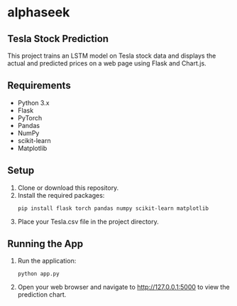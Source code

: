 # alphaseek
 
## Tesla Stock Prediction

This project trains an LSTM model on Tesla stock data and displays the actual and predicted prices on a web page using Flask and Chart.js.

## Requirements

- Python 3.x
- Flask
- PyTorch
- Pandas
- NumPy
- scikit-learn
- Matplotlib

## Setup

1. Clone or download this repository.
2. Install the required packages:
   ```
   pip install flask torch pandas numpy scikit-learn matplotlib
3. Place your Tesla.csv file in the project directory.

## Running the App

1. Run the application:
    ```
    python app.py
2. Open your web browser and navigate to http://127.0.0.1:5000 to view the prediction chart.